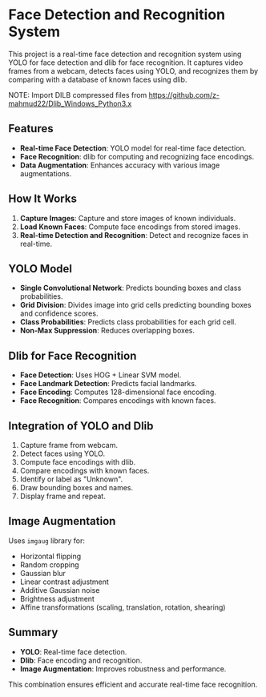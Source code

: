 # Face Detection and Recognition System

This project is a real-time face detection and recognition system using YOLO for face detection and dlib for face recognition. It captures video frames from a webcam, detects faces using YOLO, and recognizes them by comparing with a database of known faces using dlib.

NOTE: Import DILB compressed files from https://github.com/z-mahmud22/Dlib_Windows_Python3.x

## Features
- **Real-time Face Detection**: YOLO model for real-time face detection.
- **Face Recognition**: dlib for computing and recognizing face encodings.
- **Data Augmentation**: Enhances accuracy with various image augmentations.

## How It Works
1. **Capture Images**: Capture and store images of known individuals.
2. **Load Known Faces**: Compute face encodings from stored images.
3. **Real-time Detection and Recognition**: Detect and recognize faces in real-time.

## YOLO Model
- **Single Convolutional Network**: Predicts bounding boxes and class probabilities.
- **Grid Division**: Divides image into grid cells predicting bounding boxes and confidence scores.
- **Class Probabilities**: Predicts class probabilities for each grid cell.
- **Non-Max Suppression**: Reduces overlapping boxes.

## Dlib for Face Recognition
- **Face Detection**: Uses HOG + Linear SVM model.
- **Face Landmark Detection**: Predicts facial landmarks.
- **Face Encoding**: Computes 128-dimensional face encoding.
- **Face Recognition**: Compares encodings with known faces.

## Integration of YOLO and Dlib
1. Capture frame from webcam.
2. Detect faces using YOLO.
3. Compute face encodings with dlib.
4. Compare encodings with known faces.
5. Identify or label as "Unknown".
6. Draw bounding boxes and names.
7. Display frame and repeat.

## Image Augmentation
Uses `imgaug` library for:
- Horizontal flipping
- Random cropping
- Gaussian blur
- Linear contrast adjustment
- Additive Gaussian noise
- Brightness adjustment
- Affine transformations (scaling, translation, rotation, shearing)

## Summary
- **YOLO**: Real-time face detection.
- **Dlib**: Face encoding and recognition.
- **Image Augmentation**: Improves robustness and performance.

This combination ensures efficient and accurate real-time face recognition.